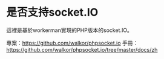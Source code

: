 # 是否支持socket.IO

這裡是基於workerman實現的PHP版本的socket.IO。

專案：https://github.com/walkor/phpsocket.io
手冊：https://github.com/walkor/phpsocket.io/tree/master/docs/zh
